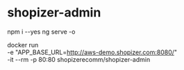 # shopizer-admin

npm i --yes
ng serve -o

docker run \
-e "APP_BASE_URL=http://aws-demo.shopizer.com:8080/" \
-it --rm -p 80:80 shopizerecomm/shopizer-admin
